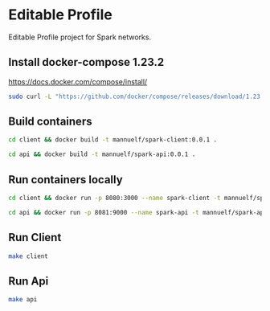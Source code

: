 # Editable Profile

Editable Profile project for Spark networks.

## Install docker-compose 1.23.2

https://docs.docker.com/compose/install/

```bash
sudo curl -L "https://github.com/docker/compose/releases/download/1.23.2/docker-compose-$(uname -s)-$(uname -m)" -o /usr/local/bin/docker-compose
```

## Build containers

```bash
cd client && docker build -t mannuelf/spark-client:0.0.1 .
```

```bash
cd api && docker build -t mannuelf/spark-api:0.0.1 .
```

## Run containers locally

```bash
cd client && docker run -p 8080:3000 --name spark-client -t mannuelf/spark-client:0.0.1
```

```bash
cd api && docker run -p 8081:9000 --name spark-api -t mannuelf/spark-api
```

## Run Client

```bash
make client
```

## Run Api

```bash
make api
```